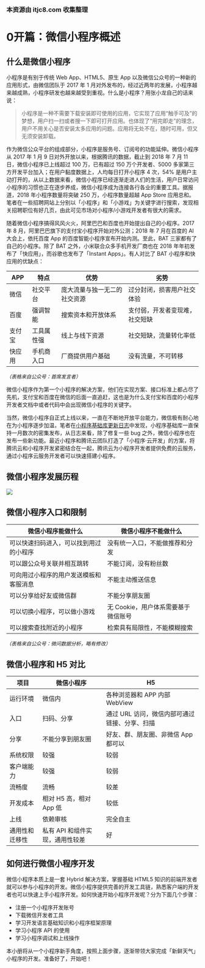 ### 本资源由 itjc8.com 收集整理
# 0开篇：微信小程序概述

## 什么是微信小程序

小程序是有别于传统 Web App、HTML5、原生 App 以及微信公众号的一种新的应用形式，由微信团队于 2017 年 1 月对外发布的，经过近两年的发展，小程序越来越成熟，小程序研发也越来越受到重视。什么是小程序？用张小龙自己的话来说：

> 小程序是一种不需要下载安装即可使用的应用，它实现了应用“触手可及”的梦想，用户扫一扫或者搜一下即可打开应用。也体现了“用完即走”的理念，用户不用关心是否安装太多应用的问题。应用将无处不在，随时可用，但又无须安装卸载。

作为微信公众平台的组成部分，小程序是服务号、订阅号的功能延伸。微信小程序从 2017 年 1 月 9 日对外开放以来，根据腾讯的数据，截止到 2018 年 7 月 11 日，微信小程序已上线超过 100 万，已有超过 150 万个开发者、5000 多家第三方开发平台加入；在用户黏度数据上，人均每日打开小程序 4 次，54% 是用户主动打开的，从以上数据来看，微信小程序已经逐渐走进人们的生活，用户日常访问小程序的习惯也正在逐步养成，微信小程序成为连接各行各业的重要工具。据报道，2018 年小程序数量将突破 250 万，小程序数量超越 App Store 应用总和。笔者在一些招聘网站上分别以「小程序」和「小游戏」为关键字进行搜索，发现相关招聘职位有好几页，由此可见市场对小程序/小游戏开发者有很大的需求。

随着微信小程序搞得风风火火，阿里巴巴和百度也开始提出自己的小程序。2017 年 8 月，阿里巴巴旗下的支付宝小程序开始对外公测；2018 年 7 月在百度的 AI 大会上，依托百度 App 的百度智能小程序宣布开始内测。至此，BAT 三家都有了自己的小程序。除了 BAT 之外，小米联合众多手机开发厂商也在 2018 年年初发布了「快应用」，而谷歌也发布了「Instant Apps」。有人对比了 BAT 小程序和快应用的优缺点：

 APP | 特点 | 优势 | 劣势
-- | --- | --- | ---
微信| 社交平台 | 庞大流量与独一无二的社交资源 | 过分封闭，损害用户社交体验
百度| 强调智能 | 搜索资本和开放体系 | 支付弱，开发者变现难，社交短缺
支付宝|工具属性强 | 线上与线下资源 | 社交短缺，流量转化率低
快应用 | 手机商入口 | 厂商提供用户基础 | 没有流量，不可转移

<p style="font-size: 13px; font-style: italic">（表格来自公众号：首席发言者）</p>

微信小程序作为第一个小程序的解决方案，他们在实现方案、接口标准上都占尽了先机，支付宝和百度在微信的后面一直追赶，这也是为什么支付宝和百度的小程序开发者文档中或者代码中会出现微信小程序的关键字。

当然，微信小程序自正式上线以来，一直在不断地开放平台能力，微信极有耐心地在为小程序逐步加温，笔者在[小程序基础库更新日志](https://developers.weixin.qq.com/miniprogram/dev/framework/release.html)中发现，小程序基础库一直保持一月数次的密集发布，从日志来看，除了修复一些 bug 之外，微信小程序也在发布一些新功能。最近小程序和腾讯云团队打造了「小程序·云开发」的方案，将腾讯云和小程序开发紧密结合在一起，腾讯云为小程序开发者提供免费的云服务，通过小程序云服务开发者可以快速搭建小程序。

## 微信小程序发展历程


![](https://user-gold-cdn.xitu.io/2018/8/27/1657939f5bdea657?w=1116&h=913&f=png&s=72976)

## 微信小程序入口和限制

微信小程序能做什么 | 微信小程序不能做什么
----------------- | ----------------
可以快速扫码进入，可以找到用过的小程序 | 没有统一入口，不能做推荐和分发
可以跟公众号关联并相互跳转 | 不能订阅，没有粉丝数
可向用过小程序的用户发送模板和客服消息 | 不能主动推送信息
可以分享给好友或微信群 | 不能分享朋友圈
可以切换小程序，可以做小游戏 | 无 Cookie，用户体系需要基于微信账号
可以搜索查找附近的小程序 | 检索具有局限性，不能模糊搜索

<p style="font-size: 13px; font-style: italic">（表格来自公众号：微问数据分析，略有修改）</p>

## 微信小程序和 H5 对比

项目 | 微信小程序 | H5
---- | ------- | ------
运行环境 | 微信内 | 各种浏览器和 APP 内部 WebView
入口 | 扫码、分享 | 通过 URL 访问，微信内部可通过链接、分享、扫描
分享 | 不能分享到朋友圈 | 好友、群、朋友圈、非微信 App 都可以
系统权限 | 较强 | 较弱
客户端能力 | 较强 | 较弱
流畅度 | 流畅 | 较差
开发成本 | 相对 H5 高，相对 App 低 | 较低
上线  | 依赖审核 | 完全自主
通用性和迁移性 | 私有 API 和组件实现，通用性较差 | 好




## 如何进行微信小程序开发

微信小程序本质上是一套 Hybrid 解决方案，掌握基础 HTML5 知识的前端开发者就可以参与小程序的开发。微信小程序提供完善的开发工具链，熟悉客户端的开发者也可以快速上手小程序开发。如何快速开始小程序开发呢？分为下面几个步骤：

* 注册一个小程序开发账号
* 下载微信开发者工具
* 学习开发语言基础知识和小程序框架原理
* 学习小程序 API 的使用
* 学习小程序调试和上线操作

本小册将从一个小程序新手角度，按照上面步骤，逐渐带领大家完成「新鲜天气」小程序的开发。准备好了，开始吧！

